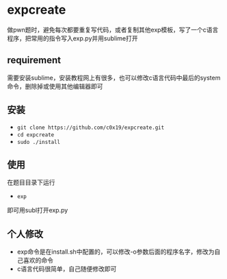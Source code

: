 # expcreate

做pwn题时，避免每次都要重复写代码，或者复制其他exp模板，写了一个c语言程序，把常用的指令写入exp.py并用sublime打开

## requirement

需要安装sublime，安装教程网上有很多，也可以修改c语言代码中最后的system命令，删除掉或使用其他编辑器即可

## 安装
- `git clone https://github.com/c0x19/expcreate.git`
- `cd expcreate`
- `sudo ./install`

## 使用

在题目目录下运行

- `exp`

即可用subl打开exp.py

## 个人修改

- exp命令是在install.sh中配置的，可以修改-o参数后面的程序名字，修改为自己喜欢的命令
- c语言代码很简单，自己随便修改即可
